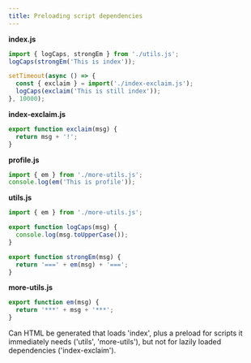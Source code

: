 ```yaml
---
title: Preloading script dependencies
---
```


**index.js**

```js
import { logCaps, strongEm } from './utils.js';
logCaps(strongEm('This is index'));

setTimeout(async () => {
  const { exclaim } = import('./index-exclaim.js');
  logCaps(exclaim('This is still index'));
}, 10000);
```

**index-exclaim.js**

```js
export function exclaim(msg) {
  return msg + '!';
}
```

**profile.js**

```js
import { em } from './more-utils.js';
console.log(em('This is profile'));
```

**utils.js**

```js
import { em } from './more-utils.js';

export function logCaps(msg) {
  console.log(msg.toUpperCase());
}

export function strongEm(msg) {
  return '===' + em(msg) + '===';
}
```

**more-utils.js**

```js
export function em(msg) {
  return '***' + msg + '***';
}
```

Can HTML be generated that loads 'index', plus a preload for scripts it immediately needs ('utils', 'more-utils'), but not for lazily loaded dependencies ('index-exclaim').
